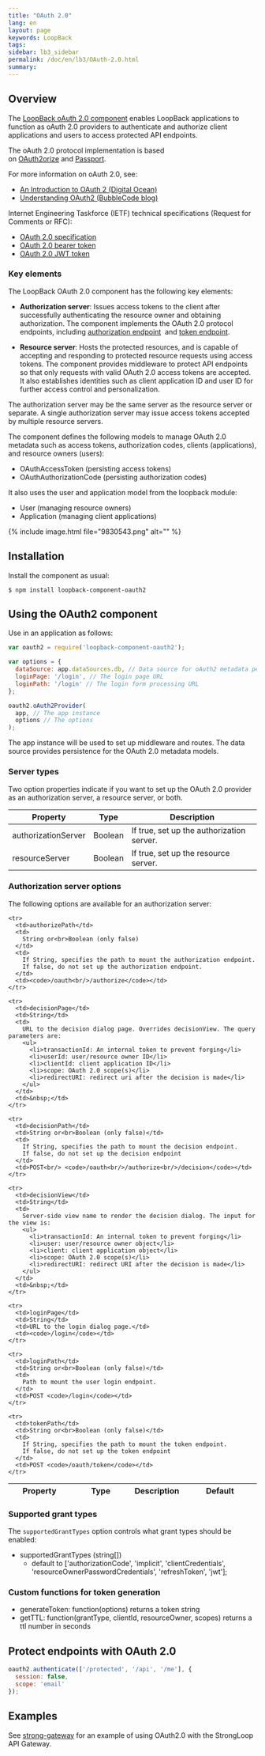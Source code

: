 ```yaml
---
title: "OAuth 2.0"
lang: en
layout: page
keywords: LoopBack
tags:
sidebar: lb3_sidebar
permalink: /doc/en/lb3/OAuth-2.0.html
summary:
---
```


## Overview

The [LoopBack oAuth 2.0 component](https://github.com/strongloop/loopback-component-oauth2) enables LoopBack applications to function as oAuth 2.0
providers to authenticate and authorize client applications and users to access protected API endpoints.

The oAuth 2.0 protocol implementation is based on [OAuth2orize](https://github.com/jaredhanson/oauth2orize) and [Passport](http://passportjs.org/).

For more information on oAuth 2.0, see:

* [An Introduction to OAuth 2 (Digital Ocean)](https://www.digitalocean.com/community/tutorials/an-introduction-to-oauth-2)
* [Understanding OAuth2 (BubbleCode blog)](http://www.bubblecode.net/en/2013/03/10/understanding-oauth2/)

Internet Engineering Taskforce (IETF) technical specifications (Request for Comments or RFC):

* [OAuth 2.0 specification](https://tools.ietf.org/html/rfc6749)
* [OAuth 2.0 bearer token](https://tools.ietf.org/html/rfc6750)
* [OAuth 2.0 JWT token](https://tools.ietf.org/html/draft-ietf-oauth-jwt-bearer-11)

### Key elements

The LoopBack OAuth 2.0 component has the following key elements:

* **Authorization server**: Issues access tokens to the client after successfully authenticating the resource owner and obtaining authorization.
  The component implements the OAuth 2.0 protocol endpoints, including [authorization endpoint](http://tools.ietf.org/html/rfc6749#section-3.1) 
  and [token endpoint](http://tools.ietf.org/html/rfc6749#section-3.2).

* **Resource server**: Hosts the protected resources, and is capable of accepting and responding to protected resource requests using access tokens.
  The component provides middleware to protect API endpoints so that only requests with valid OAuth 2.0 access tokens are accepted.
  It also establishes identities such as client application ID and user ID for further access control and personalization.

The authorization server may be the same server as the resource server or separate.
A single authorization server may issue access tokens accepted by multiple resource servers.

The component defines the following models to manage OAuth 2.0 metadata such as access tokens, authorization codes, clients (applications), and resource owners (users):

* OAuthAccessToken (persisting access tokens)
* OAuthAuthorizationCode (persisting authorization codes)

It also uses the user and application model from the loopback module:

* User (managing resource owners)
* Application (managing client applications)

{% include image.html file="9830543.png" alt="" %}

## Installation

Install the component as usual:

```shell
$ npm install loopback-component-oauth2
```

## Using the OAuth2 component

Use in an application as follows:

```javascript
var oauth2 = require('loopback-component-oauth2');

var options = {
  dataSource: app.dataSources.db, // Data source for oAuth2 metadata persistence
  loginPage: '/login', // The login page URL
  loginPath: '/login' // The login form processing URL
};

oauth2.oAuth2Provider(
  app, // The app instance
  options // The options
);
```

The app instance will be used to set up middleware and routes. The data source provides persistence for the OAuth 2.0 metadata models.

### Server types

Two option properties indicate if you want to set up the OAuth 2.0 provider as an authorization server, a resource server, or both.

<table>
  <thead>
    <tr>
      <th>Property</th>
      <th>Type</th>
      <th>Description</th>
    </tr>
  </thead>    
  <tbody>
    <tr>
      <td>authorizationServer</td>
      <td>Boolean</td>
      <td>If true, set up the authorization server.</td>
    </tr>
    <tr>
      <td>resourceServer</td>
      <td>Boolean</td>
      <td>If true, set up the resource server.</td>
    </tr>
  </tbody>
</table>

### Authorization server options

The following options are available for an authorization server:

<table>
  <thead>
    <tr>
      <th width="120">Property</th>
      <th width="120">Type</th>
      <th>Description</th>
      <th width="150">Default</th>
    </tr>
  </thead>
  <tbody>

    <tr>
      <td>authorizePath</td>
      <td>
        String or<br>Boolean (only false)
      </td>
      <td>
        If String, specifies the path to mount the authorization endpoint.
        If false, do not set up the authorization endpoint.
      </td>
      <td><code>/oauth<br/>/authorize</code></td>
    </tr>

    <tr>
      <td>decisionPage</td>
      <td>String</td>
      <td>
        URL to the decision dialog page. Overrides decisionView. The query parameters are:
        <ul>
          <li>transactionId: An internal token to prevent forging</li>
          <li>userId: user/resource owner ID</li>
          <li>clientId: client application ID</li>
          <li>scope: OAuth 2.0 scope(s)</li>
          <li>redirectURI: redirect uri after the decision is made</li>
        </ul>
      </td>
      <td>&nbsp;</td>
    </tr>

    <tr>
      <td>decisionPath</td>
      <td>String or<br>Boolean (only false)</td>
      <td>
        If String, specifies the path to mount the decision endpoint.
        If false, do not set up the decision endpoint
      </td>
      <td>POST<br/> <code>/oauth<br/>/authorize<br/>/decision</code></td>
    </tr>

    <tr>
      <td>decisionView</td>
      <td>String</td>
      <td>
        Server-side view name to render the decision dialog. The input for the view is:
        <ul>
          <li>transactionId: An internal token to prevent forging</li>
          <li>user: user/resource owner object</li>
          <li>client: client application object</li>
          <li>scope: OAuth 2.0 scope(s)</li>
          <li>redirectURI: redirect URI after the decision is made</li>
        </ul>
      </td>
      <td>&nbsp;</td>
    </tr>

    <tr>
      <td>loginPage</td>
      <td>String</td>
      <td>URL to the login dialog page.</td>
      <td><code>/login</code></td>
    </tr>

    <tr>
      <td>loginPath</td>
      <td>String or<br>Boolean (only false)</td>
      <td>
        Path to mount the user login endpoint.
      </td>
      <td>POST <code>/login</code></td>
    </tr>

    <tr>
      <td>tokenPath</td>
      <td>String or<br>Boolean (only false)</td>
      <td>
        If String, specifies the path to mount the token endpoint.
        If false, do not set up the token endpoint
      </td>
      <td>POST <code>/oauth/token</code></td>
    </tr>
  </tbody>
</table>

### Supported grant types

The `supportedGrantTypes` option controls what grant types should be enabled:

* supportedGrantTypes (string[])
  * default to ['authorizationCode', 'implicit', 'clientCredentials', 'resourceOwnerPasswordCredentials', 'refreshToken', 'jwt'];

### Custom functions for token generation

* generateToken: function(options) returns a token string
* getTTL: function(grantType, clientId, resourceOwner, scopes) returns a ttl number in seconds

## Protect endpoints with OAuth 2.0

```javascript
oauth2.authenticate(['/protected', '/api', '/me'], {
  session: false,
  scope: 'email'
});
```

## Examples

See [strong-gateway](https://github.com/strongloop/strong-gateway) for an example of using OAuth2.0 with the StrongLoop API Gateway.
